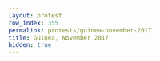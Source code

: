 ```yaml
---
layout: protest
row_index: 355
permalink: protests/guinea-november-2017
title: Guinea, November 2017
hidden: true
---
```

